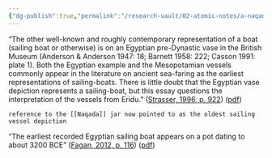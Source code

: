```yaml
---
{"dg-publish":true,"permalink":"/research-vault/02-atomic-notes/a-naqada-jar-from-egypt-still-thought-to-be-oldest-depiction-of-sailing-vessel-found-to-date/"}
---
```


“The other well-known and roughly contemporary representation of a boat (sailing boat or otherwise) is on an Egyptian pre-Dynastic vase in the British Museum (Anderson & Anderson 1947: 18; Barnett 1958: 222; Casson 1991: plate 1). Both the Egyptian example and the Mesopotamian vessels commonly appear in the literature on ancient sea-faring as the earliest representations of sailing-boats. There is little doubt that the Egyptian vase depiction represents a sailing-boat, but this essay questions the interpretation of the vessels from Eridu.” ([Strasser, 1996, p. 922](zotero://select/library/items/NBBF3WPV)) ([pdf](zotero://open-pdf/library/items/P7GGSX85?page=3&annotation=Z66UBYRY)) 

```ad-note
reference to the [[Naqada]] jar now pointed to as the oldest sailing vessel depiction

```


<div class="transclusion internal-embed is-loaded"><div class="markdown-embed">




“The earliest recorded Egyptian sailing boat appears on a pot dating to about 3200 BCE” ([Fagan, 2012, p. 116](zotero://select/library/items/YUMUCT4Z)) ([pdf](zotero://open-pdf/library/items/IL7KTQZ2?page=116&annotation=YV8BC8MQ))

</div></div>
